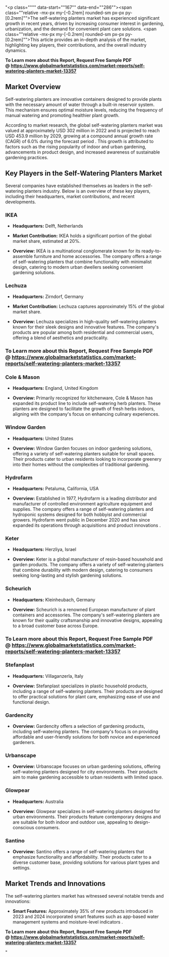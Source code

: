 "<p class="""" data-start=""167"" data-end=""286""><span class=""relative -mx-px my-[-0.2rem] rounded-sm px-px py-[0.2rem]"">The self-watering planters market has experienced significant growth in recent years, driven by increasing consumer interest in gardening, urbanization, and the demand for convenient plant care solutions.</span> <span class=""relative -mx-px my-[-0.2rem] rounded-sm px-px py-[0.2rem]"">This article provides an in-depth analysis of the market, highlighting key players, their contributions, and the overall industry dynamics.</span></p>
<p class="""" data-start=""167"" data-end=""286""><strong>To Learn more about this Report, Request Free Sample PDF @&nbsp;<a href=""https://www.globalmarketstatistics.com/market-reports/self-watering-planters-market-13357"">https://www.globalmarketstatistics.com/market-reports/self-watering-planters-market-13357</a></strong></p>
<h2 class="""" data-start=""288"" data-end=""306"">Market Overview</h2>
<p class="""" data-start=""308"" data-end=""427""><span class=""relative -mx-px my-[-0.2rem] rounded-sm px-px py-[0.2rem]"">Self-watering planters are innovative containers designed to provide plants with the necessary amount of water through a built-in reservoir system.</span> <span class=""relative -mx-px my-[-0.2rem] rounded-sm px-px py-[0.2rem]"">This mechanism ensures optimal moisture levels, reducing the frequency of manual watering and promoting healthier plant growth.</span></p>
<p class="""" data-start=""429"" data-end=""591""><span class=""relative -mx-px my-[-0.2rem] rounded-sm px-px py-[0.2rem]"">According to market research, the global self-watering planters market was valued at approximately USD 302 million in 2022 and is projected to reach USD 453.9 million by 2029, growing at a compound annual growth rate (CAGR) of 6.0% during the forecast period</span> . <span class=""relative -mx-px my-[-0.2rem] rounded-sm px-px py-[0.2rem]"">This growth is attributed to factors such as the rising popularity of indoor and urban gardening, advancements in product design, and increased awareness of sustainable gardening practices.</span></p>
<h2 class="""" data-start=""593"" data-end=""644"">Key Players in the Self-Watering Planters Market</h2>
<p class="""" data-start=""646"" data-end=""862"">Several companies have established themselves as leaders in the self-watering planters industry. Below is an overview of these key players, including their headquarters, market contributions, and recent developments.</p>
<h3 class="""" data-start=""864"" data-end=""872"">IKEA</h3>
<ul data-start=""874"" data-end=""1277"">
<li class="""" data-start=""874"" data-end=""979"">
<p class="""" data-start=""876"" data-end=""979""><strong data-start=""876"" data-end=""893"">Headquarters:</strong> <span class=""relative -mx-px my-[-0.2rem] rounded-sm px-px py-[0.2rem]"">Delft, Netherlands</span></p>
</li>
<li class="""" data-start=""981"" data-end=""1134"">
<p class="""" data-start=""983"" data-end=""1134""><strong data-start=""983"" data-end=""1007"">Market Contribution:</strong> <span class=""relative -mx-px my-[-0.2rem] rounded-sm px-px py-[0.2rem]"">IKEA holds a significant portion of the global market share, estimated at 20%.</span></p>
</li>
<li class="""" data-start=""1136"" data-end=""1277"">
<p class="""" data-start=""1138"" data-end=""1277""><strong data-start=""1138"" data-end=""1151"">Overview:</strong> <span class=""relative -mx-px my-[-0.2rem] rounded-sm px-px py-[0.2rem]"">IKEA is a multinational conglomerate known for its ready-to-assemble furniture and home accessories.</span> <span class=""relative -mx-px my-[-0.2rem] rounded-sm px-px py-[0.2rem]"">The company offers a range of self-watering planters that combine functionality with minimalist design, catering to modern urban dwellers seeking convenient gardening solutions.</span></p>
</li>
</ul>
<h3 class="""" data-start=""1279"" data-end=""1290"">Lechuza</h3>
<ul data-start=""1292"" data-end=""1695"">
<li class="""" data-start=""1292"" data-end=""1397"">
<p class="""" data-start=""1294"" data-end=""1397""><strong data-start=""1294"" data-end=""1311"">Headquarters:</strong> <span class=""relative -mx-px my-[-0.2rem] rounded-sm px-px py-[0.2rem]"">Zirndorf, Germany</span></p>
</li>
<li class="""" data-start=""1399"" data-end=""1552"">
<p class="""" data-start=""1401"" data-end=""1552""><strong data-start=""1401"" data-end=""1425"">Market Contribution:</strong> <span class=""relative -mx-px my-[-0.2rem] rounded-sm px-px py-[0.2rem]"">Lechuza captures approximately 15% of the global market share.</span></p>
</li>
<li class="""" data-start=""1554"" data-end=""1695"">
<p class="""" data-start=""1556"" data-end=""1695""><strong data-start=""1556"" data-end=""1569"">Overview:</strong> <span class=""relative -mx-px my-[-0.2rem] rounded-sm px-px py-[0.2rem]"">Lechuza specializes in high-quality self-watering planters known for their sleek designs and innovative features.</span> <span class=""relative -mx-px my-[-0.2rem] rounded-sm px-px py-[0.2rem]"">The company's products are popular among both residential and commercial users, offering a blend of aesthetics and practicality.</span></p>
</li>
</ul>
<h3 class="""" data-start=""1697"" data-end=""1713"">To Learn more about this Report, Request Free Sample PDF @&nbsp;<a href=""https://www.globalmarketstatistics.com/market-reports/self-watering-planters-market-13357"">https://www.globalmarketstatistics.com/market-reports/self-watering-planters-market-13357</a></h3>
<h3 class="""" data-start=""1697"" data-end=""1713"">Cole &amp; Mason</h3>
<ul data-start=""1715"" data-end=""1963"">
<li class="""" data-start=""1715"" data-end=""1820"">
<p class="""" data-start=""1717"" data-end=""1820""><strong data-start=""1717"" data-end=""1734"">Headquarters:</strong> <span class=""relative -mx-px my-[-0.2rem] rounded-sm px-px py-[0.2rem]"">England, United Kingdom</span></p>
</li>
<li class="""" data-start=""1822"" data-end=""1963"">
<p class="""" data-start=""1824"" data-end=""1963""><strong data-start=""1824"" data-end=""1837"">Overview:</strong> <span class=""relative -mx-px my-[-0.2rem] rounded-sm px-px py-[0.2rem]"">Primarily recognized for kitchenware, Cole &amp; Mason has expanded its product line to include self-watering herb planters.</span> <span class=""relative -mx-px my-[-0.2rem] rounded-sm px-px py-[0.2rem]"">These planters are designed to facilitate the growth of fresh herbs indoors, aligning with the company's focus on enhancing culinary experiences.</span></p>
</li>
</ul>
<h3 class="""" data-start=""1965"" data-end=""1982"">Window Garden</h3>
<ul data-start=""1984"" data-end=""2232"">
<li class="""" data-start=""1984"" data-end=""2089"">
<p class="""" data-start=""1986"" data-end=""2089""><strong data-start=""1986"" data-end=""2003"">Headquarters:</strong> <span class=""relative -mx-px my-[-0.2rem] rounded-sm px-px py-[0.2rem]"">United States</span></p>
</li>
<li class="""" data-start=""2091"" data-end=""2232"">
<p class="""" data-start=""2093"" data-end=""2232""><strong data-start=""2093"" data-end=""2106"">Overview:</strong> <span class=""relative -mx-px my-[-0.2rem] rounded-sm px-px py-[0.2rem]"">Window Garden focuses on indoor gardening solutions, offering a variety of self-watering planters suitable for small spaces.</span> <span class=""relative -mx-px my-[-0.2rem] rounded-sm px-px py-[0.2rem]"">Their products cater to urban residents looking to incorporate greenery into their homes without the complexities of traditional gardening.</span></p>
</li>
</ul>
<h3 class="""" data-start=""2234"" data-end=""2247"">Hydrofarm</h3>
<ul data-start=""2249"" data-end=""2578"">
<li class="""" data-start=""2249"" data-end=""2354"">
<p class="""" data-start=""2251"" data-end=""2354""><strong data-start=""2251"" data-end=""2268"">Headquarters:</strong> <span class=""relative -mx-px my-[-0.2rem] rounded-sm px-px py-[0.2rem]"">Petaluma, California, USA</span></p>
</li>
<li class="""" data-start=""2356"" data-end=""2578"">
<p class="""" data-start=""2358"" data-end=""2578""><strong data-start=""2358"" data-end=""2371"">Overview:</strong> <span class=""relative -mx-px my-[-0.2rem] rounded-sm px-px py-[0.2rem]"">Established in 1977, Hydrofarm is a leading distributor and manufacturer of controlled environment agriculture equipment and supplies.</span> <span class=""relative -mx-px my-[-0.2rem] rounded-sm px-px py-[0.2rem]"">The company offers a range of self-watering planters and hydroponic systems designed for both hobbyist and commercial growers.</span> <span class=""relative -mx-px my-[-0.2rem] rounded-sm px-px py-[0.2rem]"">Hydrofarm went public in December 2020 and has since expanded its operations through acquisitions and product innovations</span> .</p>
</li>
</ul>
<h3 class="""" data-start=""2580"" data-end=""2589"">Keter</h3>
<ul data-start=""2591"" data-end=""2839"">
<li class="""" data-start=""2591"" data-end=""2696"">
<p class="""" data-start=""2593"" data-end=""2696""><strong data-start=""2593"" data-end=""2610"">Headquarters:</strong> <span class=""relative -mx-px my-[-0.2rem] rounded-sm px-px py-[0.2rem]"">Herzliya, Israel</span></p>
</li>
<li class="""" data-start=""2698"" data-end=""2839"">
<p class="""" data-start=""2700"" data-end=""2839""><strong data-start=""2700"" data-end=""2713"">Overview:</strong> <span class=""relative -mx-px my-[-0.2rem] rounded-sm px-px py-[0.2rem]"">Keter is a global manufacturer of resin-based household and garden products.</span> <span class=""relative -mx-px my-[-0.2rem] rounded-sm px-px py-[0.2rem]"">The company offers a variety of self-watering planters that combine durability with modern design, catering to consumers seeking long-lasting and stylish gardening solutions.</span></p>
</li>
</ul>
<h3 class="""" data-start=""2841"" data-end=""2854"">Scheurich</h3>
<ul data-start=""2856"" data-end=""3104"">
<li class="""" data-start=""2856"" data-end=""2961"">
<p class="""" data-start=""2858"" data-end=""2961""><strong data-start=""2858"" data-end=""2875"">Headquarters:</strong> <span class=""relative -mx-px my-[-0.2rem] rounded-sm px-px py-[0.2rem]"">Kleinheubach, Germany</span></p>
</li>
<li class="""" data-start=""2963"" data-end=""3104"">
<p class="""" data-start=""2965"" data-end=""3104""><strong data-start=""2965"" data-end=""2978"">Overview:</strong> <span class=""relative -mx-px my-[-0.2rem] rounded-sm px-px py-[0.2rem]"">Scheurich is a renowned European manufacturer of plant containers and accessories.</span> <span class=""relative -mx-px my-[-0.2rem] rounded-sm px-px py-[0.2rem]"">The company's self-watering planters are known for their quality craftsmanship and innovative designs, appealing to a broad customer base across Europe.</span></p>
</li>
</ul>
<h3 class="""" data-start=""3106"" data-end=""3121"">To Learn more about this Report, Request Free Sample PDF @&nbsp;<a href=""https://www.globalmarketstatistics.com/market-reports/self-watering-planters-market-13357"">https://www.globalmarketstatistics.com/market-reports/self-watering-planters-market-13357</a></h3>
<h3 class="""" data-start=""3106"" data-end=""3121"">Stefanplast</h3>
<ul data-start=""3123"" data-end=""3371"">
<li class="""" data-start=""3123"" data-end=""3228"">
<p class="""" data-start=""3125"" data-end=""3228""><strong data-start=""3125"" data-end=""3142"">Headquarters:</strong> <span class=""relative -mx-px my-[-0.2rem] rounded-sm px-px py-[0.2rem]"">Villaganzerla, Italy</span></p>
</li>
<li class="""" data-start=""3230"" data-end=""3371"">
<p class="""" data-start=""3232"" data-end=""3371""><strong data-start=""3232"" data-end=""3245"">Overview:</strong> <span class=""relative -mx-px my-[-0.2rem] rounded-sm px-px py-[0.2rem]"">Stefanplast specializes in plastic household products, including a range of self-watering planters.</span> <span class=""relative -mx-px my-[-0.2rem] rounded-sm px-px py-[0.2rem]"">Their products are designed to offer practical solutions for plant care, emphasizing ease of use and functional design.</span></p>
</li>
</ul>
<h3 class="""" data-start=""3373"" data-end=""3387"">Gardencity</h3>
<ul data-start=""3389"" data-end=""3530"">
<li class="""" data-start=""3389"" data-end=""3530"">
<p class="""" data-start=""3391"" data-end=""3530""><strong data-start=""3391"" data-end=""3404"">Overview:</strong> <span class=""relative -mx-px my-[-0.2rem] rounded-sm px-px py-[0.2rem]"">Gardencity offers a selection of gardening products, including self-watering planters.</span> <span class=""relative -mx-px my-[-0.2rem] rounded-sm px-px py-[0.2rem]"">The company's focus is on providing affordable and user-friendly solutions for both novice and experienced gardeners.</span></p>
</li>
</ul>
<h3 class="""" data-start=""3532"" data-end=""3546"">Urbanscape</h3>
<ul data-start=""3548"" data-end=""3689"">
<li class="""" data-start=""3548"" data-end=""3689"">
<p class="""" data-start=""3550"" data-end=""3689""><strong data-start=""3550"" data-end=""3563"">Overview:</strong> <span class=""relative -mx-px my-[-0.2rem] rounded-sm px-px py-[0.2rem]"">Urbanscape focuses on urban gardening solutions, offering self-watering planters designed for city environments.</span> <span class=""relative -mx-px my-[-0.2rem] rounded-sm px-px py-[0.2rem]"">Their products aim to make gardening accessible to urban residents with limited space.</span></p>
</li>
</ul>
<h3 class="""" data-start=""3691"" data-end=""3703"">Glowpear</h3>
<ul data-start=""3705"" data-end=""3953"">
<li class="""" data-start=""3705"" data-end=""3810"">
<p class="""" data-start=""3707"" data-end=""3810""><strong data-start=""3707"" data-end=""3724"">Headquarters:</strong> <span class=""relative -mx-px my-[-0.2rem] rounded-sm px-px py-[0.2rem]"">Australia</span></p>
</li>
<li class="""" data-start=""3812"" data-end=""3953"">
<p class="""" data-start=""3814"" data-end=""3953""><strong data-start=""3814"" data-end=""3827"">Overview:</strong> <span class=""relative -mx-px my-[-0.2rem] rounded-sm px-px py-[0.2rem]"">Glowpear specializes in self-watering planters designed for urban environments.</span> <span class=""relative -mx-px my-[-0.2rem] rounded-sm px-px py-[0.2rem]"">Their products feature contemporary designs and are suitable for both indoor and outdoor use, appealing to design-conscious consumers.</span></p>
</li>
</ul>
<h3 class="""" data-start=""3955"" data-end=""3966"">Santino</h3>
<ul data-start=""3968"" data-end=""4109"">
<li class="""" data-start=""3968"" data-end=""4109"">
<p class="""" data-start=""3970"" data-end=""4109""><strong data-start=""3970"" data-end=""3983"">Overview:</strong> <span class=""relative -mx-px my-[-0.2rem] rounded-sm px-px py-[0.2rem]"">Santino offers a range of self-watering planters that emphasize functionality and affordability.</span> <span class=""relative -mx-px my-[-0.2rem] rounded-sm px-px py-[0.2rem]"">Their products cater to a diverse customer base, providing solutions for various plant types and settings.</span></p>
</li>
</ul>
<h2 class="""" data-start=""4111"" data-end=""4143"">Market Trends and Innovations</h2>
<p class="""" data-start=""4145"" data-end=""4230""><span class=""relative -mx-px my-[-0.2rem] rounded-sm px-px py-[0.2rem]"">The self-watering planters market has witnessed several notable trends and innovations:</span></p>
<ul data-start=""4232"" data-end=""4458"">
<li class="""" data-start=""4232"" data-end=""4458"">
<p class="""" data-start=""4234"" data-end=""4458""><strong data-start=""4234"" data-end=""4253"">Smart Features:</strong> Approximately 35% of new products introduced in 2023 and 2024 incorporated smart features such as app-based water management systems and moisture-level indicators .</p>
</li>
</ul>
<p><strong>To Learn more about this Report, Request Free Sample PDF @&nbsp;<a href=""https://www.globalmarketstatistics.com/market-reports/self-watering-planters-market-13357"">https://www.globalmarketstatistics.com/market-reports/self-watering-planters-market-13357</a></strong></p>"

